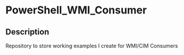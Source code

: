 # PowerShell_WMI_Consumer
## Description
Repository to store working examples I create for WMI/CIM Consumers
